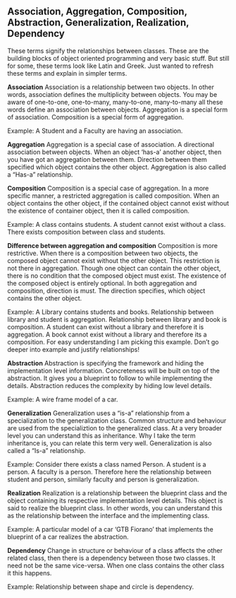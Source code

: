 
Association, Aggregation, Composition, Abstraction, Generalization, Realization, Dependency
--

These terms signify the relationships between classes. These are the building blocks of object oriented programming and very basic stuff. But still for some, these terms look like Latin and Greek. Just wanted to refresh these terms and explain in simpler terms.

**Association**
Association is a relationship between two objects. In other words, association defines the multiplicity between objects. You may be aware of one-to-one, one-to-many, many-to-one, many-to-many all these words define an association between objects. Aggregation is a special form of association. Composition is a special form of aggregation.

Example: A Student and a Faculty are having an association.

**Aggregation**
Aggregation is a special case of association. A directional association between objects. When an object ‘has-a’ another object, then you have got an aggregation between them. Direction between them specified which object contains the other object. Aggregation is also called a “Has-a” relationship.

**Composition**
Composition is a special case of aggregation. In a more specific manner, a restricted aggregation is called composition. When an object contains the other object, if the contained object cannot exist without the existence of container object, then it is called composition.

Example: A class contains students. A student cannot exist without a class. There exists composition between class and students.

**Difference between aggregation and composition**
Composition is more restrictive. When there is a composition between two objects, the composed object cannot exist without the other object. This restriction is not there in aggregation. Though one object can contain the other object, there is no condition that the composed object must exist. The existence of the composed object is entirely optional. In both aggregation and composition, direction is must. The direction specifies, which object contains the other object.

Example: A Library contains students and books. Relationship between library and student is aggregation. Relationship between library and book is composition. A student can exist without a library and therefore it is aggregation. A book cannot exist without a library and therefore its a composition. For easy understanding I am picking this example. Don’t go deeper into example and justify relationships!

**Abstraction**
Abstraction is specifying the framework and hiding the implementation level information. Concreteness will be built on top of the abstraction. It gives you a blueprint to follow to while implementing the details. Abstraction reduces the complexity by hiding low level details.

Example: A wire frame model of a car.

**Generalization**
Generalization uses a “is-a” relationship from a specialization to the generalization class. Common structure and behaviour are used from the specializtion to the generalized class. At a very broader level you can understand this as inheritance. Why I take the term inheritance is, you can relate this term very well. Generalization is also called a “Is-a” relationship.

Example: Consider there exists a class named Person. A student is a person. A faculty is a person. Therefore here the relationship between student and person, similarly faculty and person is generalization.

**Realization**
Realization is a relationship between the blueprint class and the object containing its respective implementation level details. This object is said to realize the blueprint class. In other words, you can understand this as the relationship between the interface and the implementing class.

Example: A particular model of a car ‘GTB Fiorano’ that implements the blueprint of a car realizes the abstraction.

**Dependency**
Change in structure or behaviour of a class affects the other related class, then there is a dependency between those two classes. It need not be the same vice-versa. When one class contains the other class it this happens.

Example: Relationship between shape and circle is dependency.
